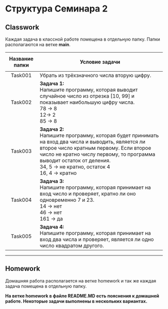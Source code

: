 # Структура Семинара 2

## Classwork

Каждая задача в классной работе помещена в отдельную папку. Папки располагаются на ветке **main**.


|**Название папки**| <p align="center">**Условие задачи**</p>|
|:-----:|:-------------------------------|
|Task001|Убрать из трёхзначного числа вторую цифру.|
|Task002|**Задача 1:**<br/>Напишите программу, которая выводит случайное число из отрезка [10, 99] и показывает наибольшую цифру числа.<br/>78 -> 8<br/>12-> 2<br/>85 -> 8|
|Task003|**Задача 2:**<br/>Напишите программу, которая будет принимать на вход два числа и выводить, является ли второе число кратным первому. Если второе число не кратно числу первому, то программа выводит остаток от деления.<br/>34, 5 -> не кратно, остаток 4<br/>16, 4  -> кратно|
|Task004|**Задача 3:**<br/>Напишите программу, которая принимает на вход число и проверяет, кратно ли оно одновременно 7 и 23.<br/>14  ->  нет<br/>46  ->  нет<br/>161 ->  да|
|Task005|**Задача 4:**<br/>Напишите программу, которая принимает на вход два числа и проверяет, является ли одно число квадратом другого.|

---

## Homework

Домашняя работа располагается на ветке homework и так же каждая задача помещена в отдельную папку.

**На ветке homework в файле README.MD есть пояснения к домашней работе. Некоторые задачи выполнены в нескольких вариантах.**